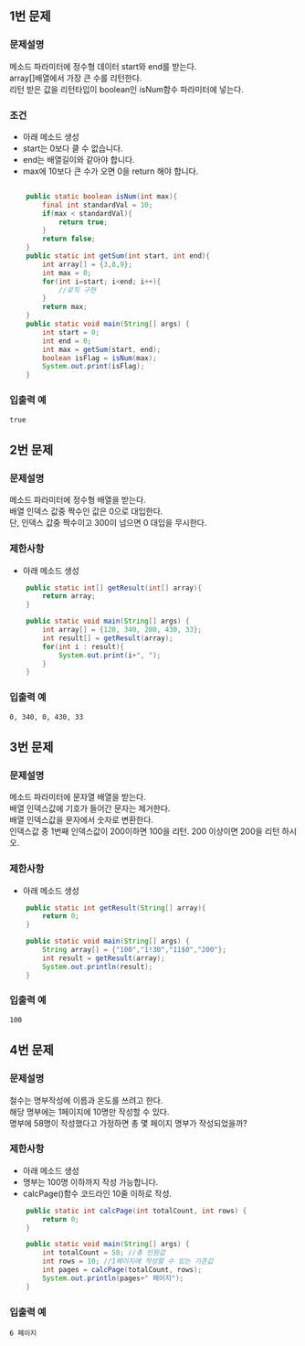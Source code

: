 ## 1번 문제
### 문제설명
메소드 파라미터에 정수형 데이터 start와 end를 받는다.  
array[]배열에서 가장 큰 수를 리턴한다.  
리턴 받은 값을 리턴타입이 boolean인 isNum함수 파라미터에 넣는다. 

### 조건
- 아래 메소드 생성
- start는 0보다 클 수 없습니다.
- end는 배열길이와 같아야 합니다.
- max에 10보다 큰 수가 오면 0을 return 해야 합니다.
```java

    public static boolean isNum(int max){
        final int standardVal = 10;
        if(max < standardVal){
            return true;
        }
        return false;
    }
    public static int getSum(int start, int end){
        int array[] = {3,8,9};
        int max = 0;
        for(int i=start; i<end; i++){
            //로직 구현
        }
        return max;
    }
    public static void main(String[] args) {
        int start = 0;
        int end = 0;
        int max = getSum(start, end);
        boolean isFlag = isNum(max);
        System.out.print(isFlag);
    }
```
### 입출력 예
    true

## 2번 문제
### 문제설명
메소드 파라미터에 정수형 배열을 받는다.  
배열 인덱스 값중 짝수인 값은 0으로 대입한다.  
단, 인덱스 값중 짝수이고 300이 넘으면 0 대입을 무시한다.

### 제한사항
- 아래 메소드 생성
```java
    public static int[] getResult(int[] array){
        return array;
    }

    public static void main(String[] args) {
        int array[] = {120, 340, 200, 430, 33};
        int result[] = getResult(array);
        for(int i : result){
            System.out.print(i+", ");
        }
    }
```
### 입출력 예
    0, 340, 0, 430, 33


## 3번 문제
### 문제설명
메소드 파라미터에 문자열 배열을 받는다.  
배열 인덱스값에 기호가 들어간 문자는 제거한다.  
배열 인덱스값을 문자에서 숫자로 변환한다.  
인덱스값 중 1번째 인덱스값이 200이하면 100을 리턴. 200 이상이면 200을 리턴 하시오.  

### 제한사항
- 아래 메소드 생성
```java
    public static int getResult(String[] array){
        return 0;
    }

    public static void main(String[] args) {
        String array[] = {"100","1!30","11$0","200"};
        int result = getResult(array);
        System.out.println(result);
    }
```
### 입출력 예
    100


## 4번 문제
### 문제설명
철수는 명부작성에 이름과 온도를 쓰려고 한다.  
해당 명부에는 1페이지에 10명만 작성할 수 있다.  
명부에 58명이 작성했다고 가정하면 총 몇 페이지 명부가 작성되었을까?  
    
### 제한사항
- 아래 메소드 생성
- 명부는 100명 이하까지 작성 가능합니다.
- calcPage()함수 코드라인 10줄 이하로 작성.
```java
    public static int calcPage(int totalCount, int rows) {
        return 0;
    }

    public static void main(String[] args) {
        int totalCount = 58; //총 인원값
        int rows = 10; //1페이지에 작성할 수 있는 기준값
        int pages = calcPage(totalCount, rows);
        System.out.println(pages+" 페이지");
    }
```
### 입출력 예
    6 페이지
